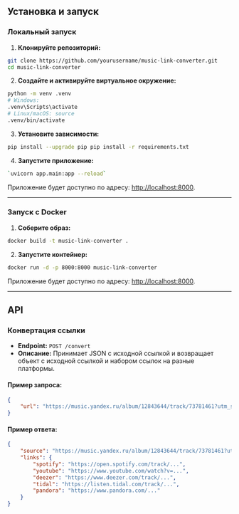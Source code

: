 ## Установка и запуск

### Локальный запуск

1. **Клонируйте репозиторий:**
```bash
git clone https://github.com/yourusername/music-link-converter.git
cd music-link-converter
```

2. **Создайте и активируйте виртуальное окружение:**
```bash
python -m venv .venv 
# Windows: 
.venv\Scripts\activate 
# Linux/macOS: source 
.venv/bin/activate
```

3. **Установите зависимости:**
```bash
pip install --upgrade pip pip install -r requirements.txt
```

4. **Запустите приложение:**
```bash
`uvicorn app.main:app --reload`
```

Приложение будет доступно по адресу: [http://localhost:8000](http://localhost:8000).

---
### Запуск с Docker

1. **Соберите образ:**
```bash
docker build -t music-link-converter .
```

2. **Запустите контейнер:**
```bash
docker run -d -p 8000:8000 music-link-converter
```

Приложение будет доступно по адресу: [http://localhost:8000](http://localhost:8000).

---
## API

### Конвертация ссылки

- **Endpoint:** `POST /convert`
- **Описание:** Принимает JSON с исходной ссылкой и возвращает объект с исходной ссылкой и набором ссылок на разные платформы.

#### Пример запроса:

```json
{   
	"url": "https://music.yandex.ru/album/12843644/track/73781461?utm_source=desktop&utm_medium=copy_link" 
}
```
#### Пример ответа:

```json
{   
	"source": "https://music.yandex.ru/album/12843644/track/73781461?utm_source=desktop&utm_medium=copy_link",
	"links": {
		"spotify": "https://open.spotify.com/track/...",
		"youtube": "https://www.youtube.com/watch?v=...",
		"deezer": "https://www.deezer.com/track/...",
		"tidal": "https://listen.tidal.com/track/...",
		"pandora": "https://www.pandora.com/..."   
	} 
}
```